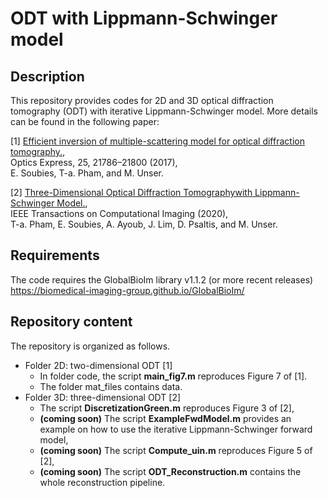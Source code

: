 # ODT with Lippmann-Schwinger model

## Description

This repository provides codes for 2D and 3D optical diffraction tomography (ODT) with iterative Lippmann-Schwinger model. More details can be found in the following paper:

[1] <a href="https://www.osapublishing.org/oe/abstract.cfm?uri=oe-25-18-21786" target="_blank">Efficient inversion of multiple-scattering model for optical diffraction tomography.</a>, <br />
Optics Express, 25, 21786–21800 (2017), <br />
E. Soubies, T-a. Pham, and M. Unser.

[2] <a href="https://ieeexplore.ieee.org/document/8970570" target="_blank">Three-Dimensional Optical Diffraction Tomographywith Lippmann-Schwinger Model.</a>, <br />
IEEE Transactions on Computational Imaging (2020), <br />
T-a. Pham, E. Soubies, A. Ayoub, J. Lim, D. Psaltis, and M. Unser.

## Requirements

The code requires the GlobalBioIm library v1.1.2 (or more recent releases) <br />
https://biomedical-imaging-group.github.io/GlobalBioIm/

## Repository content

The repository is organized as follows.
* Folder 2D: two-dimensional ODT [1]
  * In folder code, the script **main_fig7.m** reproduces Figure 7 of [1].
  * The folder mat_files contains data. 
* Folder 3D: three-dimensional ODT [2]
  * The script **DiscretizationGreen.m** reproduces Figure 3 of [2],
  * **(coming soon)** The script **ExampleFwdModel.m** provides an example on how to use the iterative Lippmann-Schwinger forward model, 
  * **(coming soon)** The script **Compute_uin.m** reproduces Figure 5 of [2],
  * **(coming soon)** The script **ODT_Reconstruction.m** contains the whole reconstruction pipeline.

